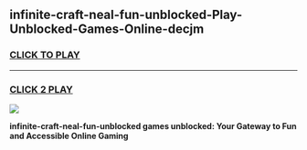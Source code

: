 
## infinite-craft-neal-fun-unblocked-Play-Unblocked-Games-Online-decjm
<h3>
<a href="https://premium76.site?title=infinite-craft-neal-fun-unblocked&ref=25A">CLICK TO PLAY</a></h3>
<hr>

<h3>
<a href="https://premium76.site?title=infinite-craft-neal-fun-unblocked&ref=25A">CLICK 2 PLAY</a>
  
</h3>

<a href="https://premium76.site?title=infinite-craft-neal-fun-unblocked&ref=25A"><img src="https://clearcache.store/games.png"></a>


**infinite-craft-neal-fun-unblocked games unblocked: Your Gateway to Fun and Accessible Online Gaming**

